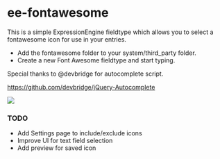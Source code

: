 ee-fontawesome
==============

This is a simple ExpressionEngine fieldtype which allows you to select a fontawesome icon for use in your entries.

* Add the fontawesome folder to your system/third_party folder.
* Create a new Font Awesome fieldtype and start typing.

Special thanks to @devbridge for autocomplete script.

https://github.com/devbridge/jQuery-Autocomplete

<img src="http://simplethemes.s3.amazonaws.com/fontawesome_ss.png">



### TODO

* Add Settings page to include/exclude icons
* Improve UI for text field selection
* Add preview for saved icon

